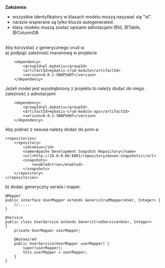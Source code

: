 <b>Założenia:</b>
<ul>
<li>wszystkie identyfikatory w klasach modelu muszą nazywać się "id".</li>
<li>narazie wspierane są tylko klucze autogenerated.</li>
<li>klasy modelu muszą zostać opisane adnotacjami @Id, @Table, @ColumnDB</li>
</ul>
<br>
Aby korzystać z generycznego crud-a:<br>
a) podpiąć zależność mavenową w projekcie
        
		<dependency>
            <groupId>pl.mybatis</groupId>
            <artifactId>mybatis-crud-module</artifactId>
            <version>0.0.1-SNAPSHOT</version>
        </dependency>
 
Jeżeli model jest wyodrębniony z projektu to należy dodać do niego zależność z adnotacjami
        
		<dependency>
            <groupId>pl.mybatis</groupId>
            <artifactId>mybatis-crud-module-api</artifactId>
            <version>0.0.1-SNAPSHOT</version>
        </dependency>
        
        
Aby pobrać z nexusa należy dodać do pom-a:

    <repositories>
        <repository>
            <id>nexus</id>
            <name>Apache Development Snapshot Repository</name>
            <url>http://10.0.0.66:8081/repository/maven-snapshots/</url>
            <snapshots>
                <enabled>true</enabled>
            </snapshots>
        </repository>
    </repositories>
		

b) dodać generyczny serwis i maper.

    @Mapper
    public interface UserMapper extends GenericCrudMapper<User, Integer> {
    	//.....
    }

    @Service
    public class UserService extends GenericCrudService<User, Integer> 
    {
        private UserMapper userMapper;
    	
    	@Autowired
        public UserService(UserMapper userMapper) {
            super(userMapper);
            this.userMapper = userMapper;
        }
    }